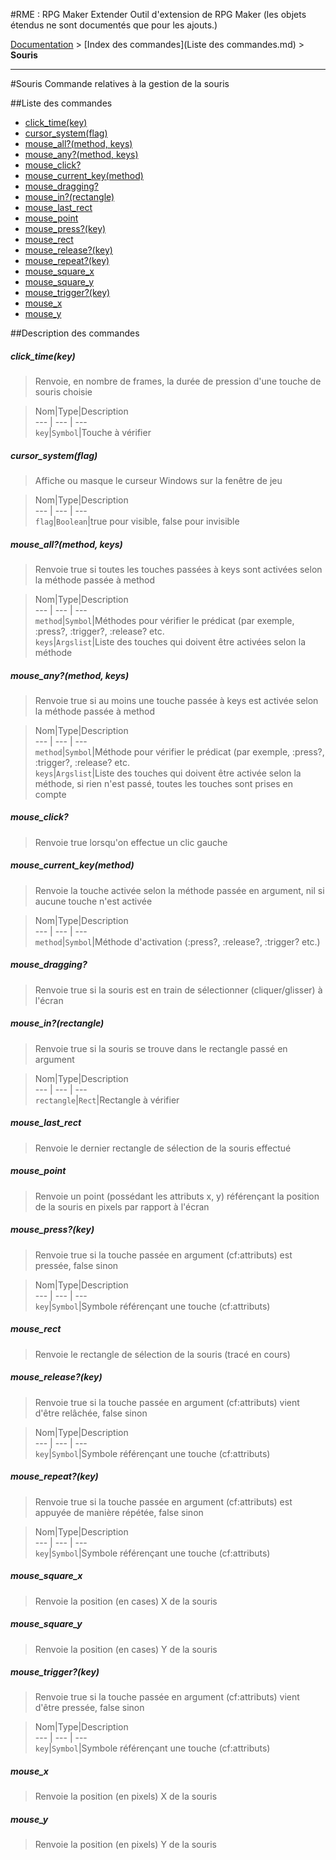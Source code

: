 #RME : RPG Maker Extender
Outil d'extension de RPG Maker (les objets étendus ne sont documentés que pour les ajouts.)

[Documentation](README.md) > [Index des commandes](Liste des commandes.md) > **Souris**  
- - -  
#Souris
Commande relatives à la gestion de la souris

##Liste des commandes
*    [click_time(key)](#click_timekey)
*    [cursor_system(flag)](#cursor_systemflag)
*    [mouse_all?(method, keys)](#mouse_allmethod-keys)
*    [mouse_any?(method, keys)](#mouse_anymethod-keys)
*    [mouse_click?](#mouse_click)
*    [mouse_current_key(method)](#mouse_current_keymethod)
*    [mouse_dragging?](#mouse_dragging)
*    [mouse_in?(rectangle)](#mouse_inrectangle)
*    [mouse_last_rect](#mouse_last_rect)
*    [mouse_point](#mouse_point)
*    [mouse_press?(key)](#mouse_presskey)
*    [mouse_rect](#mouse_rect)
*    [mouse_release?(key)](#mouse_releasekey)
*    [mouse_repeat?(key)](#mouse_repeatkey)
*    [mouse_square_x](#mouse_square_x)
*    [mouse_square_y](#mouse_square_y)
*    [mouse_trigger?(key)](#mouse_triggerkey)
*    [mouse_x](#mouse_x)
*    [mouse_y](#mouse_y)


##Description des commandes
##### click_time(key)

> Renvoie, en nombre de frames, la durée de pression d'une touche de souris choisie

  
> Nom|Type|Description  
--- | --- | ---  
`key`|`Symbol`|Touche à vérifier  


##### cursor_system(flag)

> Affiche ou masque le curseur Windows sur la fenêtre de jeu

  
> Nom|Type|Description  
--- | --- | ---  
`flag`|`Boolean`|true pour visible, false pour invisible  


##### mouse_all?(method, keys)

> Renvoie true si toutes les touches passées à keys sont activées selon la méthode passée à method

  
> Nom|Type|Description  
--- | --- | ---  
`method`|`Symbol`|Méthodes pour vérifier le prédicat (par exemple, :press?, :trigger?, :release? etc.  
`keys`|`Argslist`|Liste des touches qui doivent être activées selon la méthode  


##### mouse_any?(method, keys)

> Renvoie true si au moins une touche passée à keys est activée selon la méthode passée à method

  
> Nom|Type|Description  
--- | --- | ---  
`method`|`Symbol`|Méthode pour vérifier le prédicat (par exemple, :press?, :trigger?, :release? etc.  
`keys`|`Argslist`|Liste des touches qui doivent être activée selon la méthode, si rien n'est passé, toutes les touches sont prises en compte  


##### mouse_click?

> Renvoie true lorsqu'on effectue un clic gauche

  
> 

##### mouse_current_key(method)

> Renvoie la touche activée selon la méthode passée en argument, nil si aucune touche n'est activée

  
> Nom|Type|Description  
--- | --- | ---  
`method`|`Symbol`|Méthode d'activation (:press?, :release?, :trigger? etc.)  


##### mouse_dragging?

> Renvoie true si la souris est en train de sélectionner (cliquer/glisser) à l'écran

  
> 

##### mouse_in?(rectangle)

> Renvoie true si la souris se trouve dans le rectangle passé en argument

  
> Nom|Type|Description  
--- | --- | ---  
`rectangle`|`Rect`|Rectangle à vérifier  


##### mouse_last_rect

> Renvoie le dernier rectangle de sélection de la souris effectué

  
> 

##### mouse_point

> Renvoie un point (possédant les attributs x, y) référençant la position de la souris en pixels par rapport à l'écran

  
> 

##### mouse_press?(key)

> Renvoie true si la touche passée en argument (cf:attributs) est pressée, false sinon

  
> Nom|Type|Description  
--- | --- | ---  
`key`|`Symbol`|Symbole référençant une touche (cf:attributs)  


##### mouse_rect

> Renvoie le rectangle de sélection de la souris (tracé en cours)

  
> 

##### mouse_release?(key)

> Renvoie true si la touche passée en argument (cf:attributs) vient d'être relâchée, false sinon

  
> Nom|Type|Description  
--- | --- | ---  
`key`|`Symbol`|Symbole référençant une touche (cf:attributs)  


##### mouse_repeat?(key)

> Renvoie true si la touche passée en argument (cf:attributs) est appuyée de manière répétée, false sinon

  
> Nom|Type|Description  
--- | --- | ---  
`key`|`Symbol`|Symbole référençant une touche (cf:attributs)  


##### mouse_square_x

> Renvoie la position (en cases) X de la souris

  
> 

##### mouse_square_y

> Renvoie la position (en cases) Y de la souris

  
> 

##### mouse_trigger?(key)

> Renvoie true si la touche passée en argument (cf:attributs) vient d'être pressée, false sinon

  
> Nom|Type|Description  
--- | --- | ---  
`key`|`Symbol`|Symbole référençant une touche (cf:attributs)  


##### mouse_x

> Renvoie la position (en pixels) X de la souris

  
> 

##### mouse_y

> Renvoie la position (en pixels) Y de la souris

  
> 

